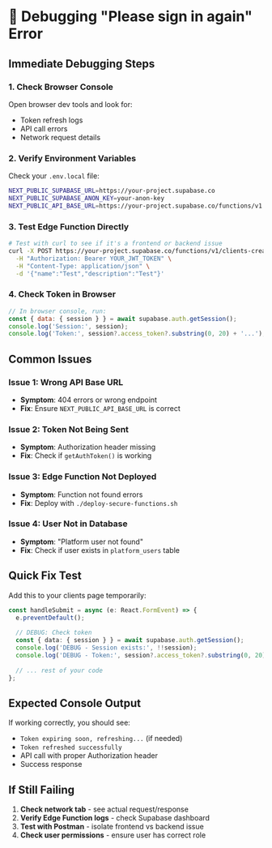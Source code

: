 # 🐛 Debugging "Please sign in again" Error

## **Immediate Debugging Steps**

### **1. Check Browser Console**
Open browser dev tools and look for:
- Token refresh logs
- API call errors
- Network request details

### **2. Verify Environment Variables**
Check your `.env.local` file:
```bash
NEXT_PUBLIC_SUPABASE_URL=https://your-project.supabase.co
NEXT_PUBLIC_SUPABASE_ANON_KEY=your-anon-key
NEXT_PUBLIC_API_BASE_URL=https://your-project.supabase.co/functions/v1
```

### **3. Test Edge Function Directly**
```bash
# Test with curl to see if it's a frontend or backend issue
curl -X POST https://your-project.supabase.co/functions/v1/clients-create \
  -H "Authorization: Bearer YOUR_JWT_TOKEN" \
  -H "Content-Type: application/json" \
  -d '{"name":"Test","description":"Test"}'
```

### **4. Check Token in Browser**
```javascript
// In browser console, run:
const { data: { session } } = await supabase.auth.getSession();
console.log('Session:', session);
console.log('Token:', session?.access_token?.substring(0, 20) + '...');
```

## **Common Issues**

### **Issue 1: Wrong API Base URL**
- **Symptom**: 404 errors or wrong endpoint
- **Fix**: Ensure `NEXT_PUBLIC_API_BASE_URL` is correct

### **Issue 2: Token Not Being Sent**
- **Symptom**: Authorization header missing
- **Fix**: Check if `getAuthToken()` is working

### **Issue 3: Edge Function Not Deployed**
- **Symptom**: Function not found errors
- **Fix**: Deploy with `./deploy-secure-functions.sh`

### **Issue 4: User Not in Database**
- **Symptom**: "Platform user not found"
- **Fix**: Check if user exists in `platform_users` table

## **Quick Fix Test**

Add this to your clients page temporarily:
```typescript
const handleSubmit = async (e: React.FormEvent) => {
  e.preventDefault();
  
  // DEBUG: Check token
  const { data: { session } } = await supabase.auth.getSession();
  console.log('DEBUG - Session exists:', !!session);
  console.log('DEBUG - Token:', session?.access_token?.substring(0, 20) + '...');
  
  // ... rest of your code
};
```

## **Expected Console Output**
If working correctly, you should see:
- `Token expiring soon, refreshing...` (if needed)
- `Token refreshed successfully`
- API call with proper Authorization header
- Success response

## **If Still Failing**
1. **Check network tab** - see actual request/response
2. **Verify Edge Function logs** - check Supabase dashboard
3. **Test with Postman** - isolate frontend vs backend issue
4. **Check user permissions** - ensure user has correct role
